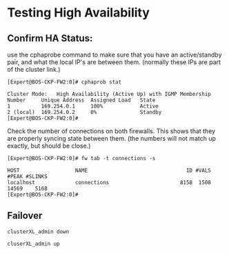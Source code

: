 # Testing High Availability

## Confirm HA Status: 
use the cphaprobe command to make sure that you have an active/standby pair, and what the local IP's are between them.  (normally these IPs are part of the cluster link.)

```
[Expert@BOS-CKP-FW2:0]# cphaprob stat

Cluster Mode:   High Availability (Active Up) with IGMP Membership
Number     Unique Address  Assigned Load   State
1          169.254.0.1     100%            Active
2 (local)  169.254.0.2     0%              Standby
[Expert@BOS-CKP-FW2:0]#
```

Check the number of connections on both firewalls.  This shows that they are properly syncing state between them.  (the numbers will not match up exactly, but should be close.)
```
[Expert@BOS-CKP-FW2:0]# fw tab -t connections -s

HOST                  NAME                                ID #VALS #PEAK #SLINKS
localhost             connections                       8158  1508 14569    5168
[Expert@BOS-CKP-FW2:0]#
```

## Failover 

```
clusterXL_admin down
```

```
cluserXL_admin up 
```
